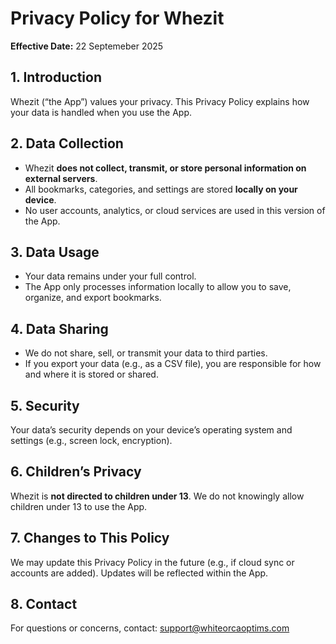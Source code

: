 # Privacy Policy for Whezit

**Effective Date:** 22 Septemeber 2025

## 1. Introduction
Whezit (“the App”) values your privacy. This Privacy Policy explains how your data is handled when you use the App.

## 2. Data Collection
- Whezit **does not collect, transmit, or store personal information on external servers**.
- All bookmarks, categories, and settings are stored **locally on your device**.
- No user accounts, analytics, or cloud services are used in this version of the App.

## 3. Data Usage
- Your data remains under your full control.
- The App only processes information locally to allow you to save, organize, and export bookmarks.

## 4. Data Sharing
- We do not share, sell, or transmit your data to third parties.
- If you export your data (e.g., as a CSV file), you are responsible for how and where it is stored or shared.

## 5. Security
Your data’s security depends on your device’s operating system and settings (e.g., screen lock, encryption).

## 6. Children’s Privacy
Whezit is **not directed to children under 13**. We do not knowingly allow children under 13 to use the App.

## 7. Changes to This Policy
We may update this Privacy Policy in the future (e.g., if cloud sync or accounts are added). Updates will be reflected within the App.

## 8. Contact
For questions or concerns, contact: support@whiteorcaoptims.com
